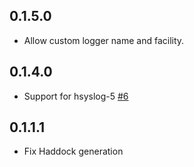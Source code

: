 ## 0.1.5.0

* Allow custom logger name and facility.

## 0.1.4.0

* Support for hsyslog-5
  [#6](https://github.com/fpco/monad-logger-syslog/issues/6)

## 0.1.1.1

* Fix Haddock generation
